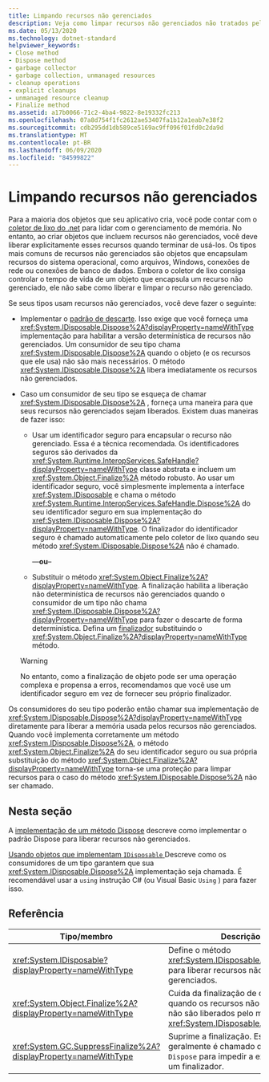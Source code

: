 ```yaml
---
title: Limpando recursos não gerenciados
description: Veja como limpar recursos não gerenciados não tratados pelo coletor de lixo do .NET, como arquivos, Windows, & conexões de rede ou de banco de dados.
ms.date: 05/13/2020
ms.technology: dotnet-standard
helpviewer_keywords:
- Close method
- Dispose method
- garbage collector
- garbage collection, unmanaged resources
- cleanup operations
- explicit cleanups
- unmanaged resource cleanup
- Finalize method
ms.assetid: a17b0066-71c2-4ba4-9822-8e19332fc213
ms.openlocfilehash: 07a8d754f1fc2612ae53407fa1b12a1eab7e38f2
ms.sourcegitcommit: cdb295dd1db589ce5169ac9ff096f01fd0c2da9d
ms.translationtype: MT
ms.contentlocale: pt-BR
ms.lasthandoff: 06/09/2020
ms.locfileid: "84599822"
---
```

# <a name="cleaning-up-unmanaged-resources"></a>Limpando recursos não gerenciados

Para a maioria dos objetos que seu aplicativo cria, você pode contar com o [coletor de lixo do .net](index.md) para lidar com o gerenciamento de memória. No entanto, ao criar objetos que incluem recursos não gerenciados, você deve liberar explicitamente esses recursos quando terminar de usá-los. Os tipos mais comuns de recursos não gerenciados são objetos que encapsulam recursos do sistema operacional, como arquivos, Windows, conexões de rede ou conexões de banco de dados. Embora o coletor de lixo consiga controlar o tempo de vida de um objeto que encapsula um recurso não gerenciado, ele não sabe como liberar e limpar o recurso não gerenciado.

Se seus tipos usam recursos não gerenciados, você deve fazer o seguinte:

- Implementar o [padrão de descarte](implementing-dispose.md). Isso exige que você forneça uma <xref:System.IDisposable.Dispose%2A?displayProperty=nameWithType> implementação para habilitar a versão determinística de recursos não gerenciados. Um consumidor de seu tipo chama <xref:System.IDisposable.Dispose%2A> quando o objeto (e os recursos que ele usa) não são mais necessários. O método <xref:System.IDisposable.Dispose%2A> libera imediatamente os recursos não gerenciados.

- Caso um consumidor de seu tipo se esqueça de chamar <xref:System.IDisposable.Dispose%2A> , forneça uma maneira para que seus recursos não gerenciados sejam liberados. Existem duas maneiras de fazer isso:

  - Usar um identificador seguro para encapsular o recurso não gerenciado. Essa é a técnica recomendada. Os identificadores seguros são derivados da <xref:System.Runtime.InteropServices.SafeHandle?displayProperty=nameWithType> classe abstrata e incluem um <xref:System.Object.Finalize%2A> método robusto. Ao usar um identificador seguro, você simplesmente implementa a interface <xref:System.IDisposable> e chama o método <xref:System.Runtime.InteropServices.SafeHandle.Dispose%2A> do seu identificador seguro em sua implementação do <xref:System.IDisposable.Dispose%2A?displayProperty=nameWithType>. O finalizador do identificador seguro é chamado automaticamente pelo coletor de lixo quando seu método <xref:System.IDisposable.Dispose%2A> não é chamado.

    —**ou**–

  - Substituir o método <xref:System.Object.Finalize%2A?displayProperty=nameWithType>. A finalização habilita a liberação não determinística de recursos não gerenciados quando o consumidor de um tipo não chama <xref:System.IDisposable.Dispose%2A?displayProperty=nameWithType> para fazer o descarte de forma determinística. Defina um [finalizador](../../csharp/programming-guide/classes-and-structs/destructors.md) substituindo o <xref:System.Object.Finalize%2A?displayProperty=nameWithType> método.

  > [!WARNING]
  > No entanto, como a finalização de objeto pode ser uma operação complexa e propensa a erros, recomendamos que você use um identificador seguro em vez de fornecer seu próprio finalizador.

Os consumidores do seu tipo poderão então chamar sua implementação de <xref:System.IDisposable.Dispose%2A?displayProperty=nameWithType> diretamente para liberar a memória usada pelos recursos não gerenciados. Quando você implementa corretamente um método <xref:System.IDisposable.Dispose%2A>, o método <xref:System.Object.Finalize%2A> do seu identificador seguro ou sua própria substituição do método <xref:System.Object.Finalize%2A?displayProperty=nameWithType> torna-se uma proteção para limpar recursos para o caso do método <xref:System.IDisposable.Dispose%2A> não ser chamado.

## <a name="in-this-section"></a>Nesta seção

A [implementação de um método Dispose](implementing-dispose.md) descreve como implementar o padrão Dispose para liberar recursos não gerenciados.

[Usando objetos que implementam `IDisposable` ](using-objects.md) Descreve como os consumidores de um tipo garantem que sua <xref:System.IDisposable.Dispose%2A> implementação seja chamada. É recomendável usar a `using` instrução C# (ou Visual Basic `Using` ) para fazer isso.

## <a name="reference"></a>Referência

| Tipo/membro | Descrição |
|--|--|
| <xref:System.IDisposable?displayProperty=nameWithType> | Define o método <xref:System.IDisposable.Dispose%2A> para liberar recursos não gerenciados. |
| <xref:System.Object.Finalize%2A?displayProperty=nameWithType> | Cuida da finalização de objetos quando os recursos não gerenciados não são liberados pelo método <xref:System.IDisposable.Dispose%2A>. |
| <xref:System.GC.SuppressFinalize%2A?displayProperty=nameWithType> | Suprime a finalização. Este método geralmente é chamado de um método `Dispose` para impedir a execução de um finalizador. |
